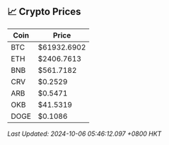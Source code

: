 ## 📈 Crypto Prices

| Coin | Price |
| ---- | ----- |
| BTC | $61932.6902 |
| ETH | $2406.7613 |
| BNB | $561.7182 |
| CRV | $0.2529 |
| ARB | $0.5471 |
| OKB | $41.5319 |
| DOGE | $0.1086 |

_Last Updated: 2024-10-06 05:46:12.097 +0800 HKT_